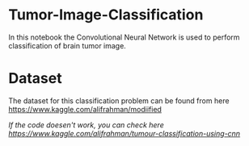 # Tumor-Image-Classification
In this notebook the Convolutional Neural Network is used to perform classification of brain tumor image.

# Dataset
The dataset for this classification problem can be found from here https://www.kaggle.com/alifrahman/modiified

*If the code doesen't work, you can check here https://www.kaggle.com/alifrahman/tumour-classification-using-cnn*
